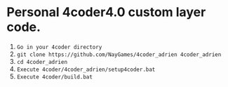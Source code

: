 # Personal 4coder4.0 custom layer code.

1. `Go in your 4coder directory`
2. `git clone https://github.com/NayGames/4coder_adrien 4coder_adrien` 
3. `cd 4coder_adrien`
4. `Execute 4coder/4coder_adrien/setup4coder.bat`
5. `Execute 4coder/build.bat`
